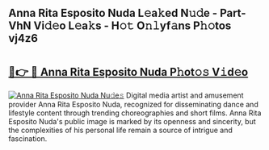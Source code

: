 ## Anna Rita Esposito Nuda L𝚎a𝚔ed N𝚞𝚍e - Part-VhN Vi𝚍𝚎o L𝚎a𝚔s - H𝚘𝚝 O𝚗𝚕yf𝚊ns P𝚑𝚘tos vj4z6

# <h2><a href="http://kf1tljz.oniu.top/?m=Anna+Rita+Esposito+Nuda">🔗👉 🔴 Anna Rita Esposito Nuda P𝚑ot𝚘𝚜 V𝚒d𝚎o</a></h2>

[![Anna Rita Esposito Nuda Nu𝚍e𝚜](https://i.imgur.com/0qMVB7G.gif)](http://kf1tljz.oniu.top/?m=Anna+Rita+Esposito+Nuda)
Digital media artist and amusement provider Anna Rita Esposito Nuda, recognized for disseminating dance and lifestyle content through trending choreographies and short films. Anna Rita Esposito Nuda's public image is marked by its openness and sincerity, but the complexities of his personal life remain a source of intrigue and fascination.  
